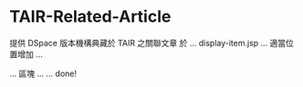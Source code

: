 # TAIR-Related-Article
提供 DSpace 版本機構典藏於 TAIR 之關聯文章
 於 ... display-item.jsp ... 適當位置增加 ... <div class="related-article"></div> ... 區塊
 ... <script src="related-article.js"></script> ...
 done!

